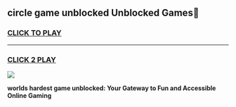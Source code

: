 
## circle game unblocked Unblocked Games👋
<h3>
<a href="https://premium.freeplayer.one?title=circle_game_unblocked&ref=16F">CLICK TO PLAY</a></h3>
<hr>

<h3>
<a href="https://premium.freeplayer.one?title=circle_game_unblocked&ref=16F">CLICK 2 PLAY</a>
  
</h3>

<a href="https://premium.freeplayer.one?title=circle_game_unblocked&ref=16F/"><img src="https://clearcache.store/games.png"></a>


**worlds hardest game unblocked: Your Gateway to Fun and Accessible Online Gaming**
